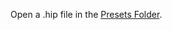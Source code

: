 Open a .hip file in the [Presets Folder](/working-with-hise/project-management/projects-folders/presets).
